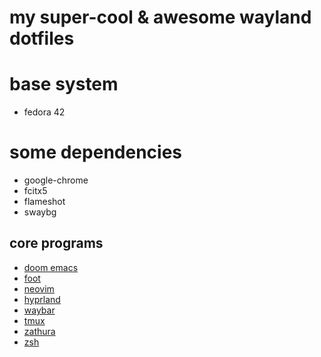 # my super-cool & awesome wayland dotfiles

# base system
- fedora 42

# some dependencies
- google-chrome
- fcitx5
- flameshot
- swaybg

## core programs
- [doom emacs](https://github.com/tokisuno/dotfiles/tree/main/.config/doom)
- [foot](https://github.com/tokisuno/dotfiles/tree/main/.config/foot)
- [neovim](https://github.com/tokisuno/dotfiles/tree/main/.config/nvim)
- [hyprland](https://github.com/tokisuno/dotfiles/tree/main/.config/hypr)
- [waybar](https://github.com/tokisuno/dotfiles/tree/main/.config/waybar)
- [tmux](https://github.com/tokisuno/dotfiles/tree/main/.config/tmux)
- [zathura](https://github.com/tokisuno/dotfiles/tree/main/.config/zathura)
- [zsh](https://github.com/tokisuno/dotfiles/tree/main/.config/zsh)

